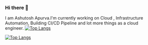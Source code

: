 ### Hi there 👋
I am Ashutosh Apurva.I'm currently working on Cloud , Infrastructure Automation, Building CI/CD Pipeline and lot more things as a cloud engineer.
[![Top Langs](https://github-readme-stats.vercel.app/api/top-langs/?username=Apurva14A&hide_progress=false)](https://github.com/anuraghazra/github-readme-stats)


[![Top Langs](https://github-readme-stats.vercel.app/api/top-langs/?username=Apurva14A&langs_count=8)](https://github.com/anuraghazra/github-readme-stats)
<!--
**Apurva14A/Apurva14A** is a ✨ _special_ ✨ repository because its `README.md` (this file) appears on your GitHub profile.

Here are some ideas to get you started:

- 🔭 I’m currently working on ...
- 🌱 I’m currently learning ...
- 👯 I’m looking to collaborate on ...
- 🤔 I’m looking for help with ...
- 💬 Ask me about ...
- 📫 How to reach me: ...
- 😄 Pronouns: ...
- ⚡ Fun fact: ...
-->

